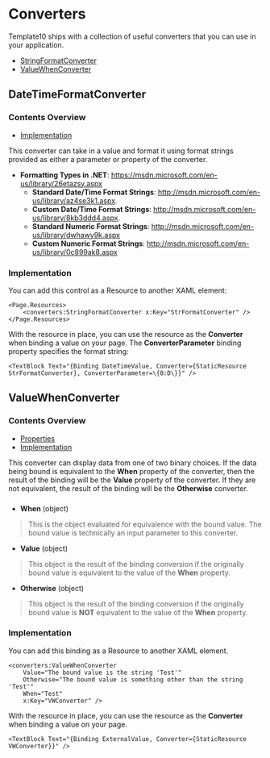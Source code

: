 # Converters

Template10 ships with a collection of useful converters that you can use in your application.
- [StringFormatConverter](#stringformatconverter)
- [ValueWhenConverter](#valuewhenconverter)

## <a name="stringformatconverter" /> DateTimeFormatConverter

### Contents Overview

- [Implementation](#stringformatconverter-implementation)

This converter can take in a value and format it using format strings provided as either a parameter or property of the converter.  

* **Formatting Types in .NET**: https://msdn.microsoft.com/en-us/library/26etazsy.aspx
    * **Standard Date/Time Format Strings**: http://msdn.microsoft.com/en-us/library/az4se3k1.aspx.
    * **Custom Date/Time Format Strings**: http://msdn.microsoft.com/en-us/library/8kb3ddd4.aspx.
    * **Standard Numeric Format Strings**: http://msdn.microsoft.com/en-us/library/dwhawy9k.aspx
    * **Custom Numeric Format Strings**: http://msdn.microsoft.com/en-us/library/0c899ak8.aspx

### <a name="stringformatconverter-implementation" /> Implementation

You can add this control as a Resource to another XAML element:

    <Page.Resources>
        <converters:StringFormatConverter x:Key="StrFormatConverter" />
    </Page.Resources>

With the resource in place, you can use the resource as the **Converter** when binding a value on your page. The **ConverterParameter** binding property specifies the format string:

    <TextBlock Text="{Binding DateTimeValue, Converter={StaticResource StrFormatConverter}, ConverterParameter=\{0:D\}}" />

## <a name="valuewhenconverter" /> ValueWhenConverter

### Contents Overview

- [Properties](#valuewhenconverter-properties)
- [Implementation](#valuewhenconverter-implementation)

This converter can display data from one of two binary choices.  If the data being bound is equivalent to the **When** property of the converter, then the result of the binding will be the **Value** property of the converter.  If they are not equivalent, the result of the binding will be the **Otherwise** converter.

### <a name="valuewhenconverter-properties" />

- **When** (object)
> This is the object evaluated for equivalence with the bound value.  The bound value is technically an input parameter to this converter.

- **Value** (object)
> This object is the result of the binding conversion if the originally bound value is equivalent to the value of the **When** property.

- **Otherwise** (object)
> This object is the result of the binding conversion if the originally bound value is **NOT** equivalent to the value of the **When** property.

### <a name="valuewhenconverter-implementation" /> Implementation

You can add this binding as a Resource to another XAML element.

    <converters:ValueWhenConverter 
        Value="The bound value is the string 'Test'" 
        Otherwise="The bound value is something other than the string 'Test'"
        When="Test"
        x:Key="VWConverter" />

With the resource in place, you can use the resource as the **Converter** when binding a value on your page.

    <TextBlock Text="{Binding ExternalValue, Converter={StaticResource VWConverter}}" />